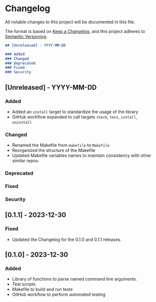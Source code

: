 # Changelog

All notable changes to this project will be documented in this file.

The format is based on [Keep a Changelog](https://keepachangelog.com/en/1.0.0/),
and this project adheres to [Semantic Versioning](https://semver.org/spec/v2.0.0.html).

```markdown
## [Unreleased] - YYYY-MM-DD

### Added
### Changed
### Deprecated
### Fixed
### Security
```

## [Unreleased] - YYYY-MM-DD

### Added
- Added an `install` target to standardize the usage of the library
- GitHub workflow expanded to call targets `check`, `test`, `install`, `uninstall`
### Changed
- Renamed the Makefile from `makefile` to `Makefile`
- Reorganized the structure of the Makefile
- Updated Makefile variables names to maintain consistency with other similar repos.
### Deprecated
### Fixed
### Security

## [0.1.1] - 2023-12-30

### Fixed
- Updated the Changelog for the 0.1.0 and 0.1.1 releases.

## [0.1.0] - 2023-12-30

### Added
- Library of functions to parse named command line arguments.
- Test scripts
- Makefile to build and run tests
- GitHub workflow to perform automated testing
